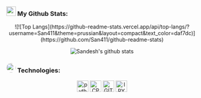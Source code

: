 ### <img src='https://media1.giphy.com/media/du3J3cXyzhj75IOgvA/giphy.gif?cid=ecf05e47x2g034i9pzwtzzsd3xgg2w9nr94t4tflbbgo3008&rid=giphy.gif' width='25px'> My Github Stats:

<div align="center">
![![Top Langs](https://github-readme-stats.vercel.app/api/top-langs/?username=San411&theme=prussian&layout=compact&text_color=daf7dc)](https://github.com/San411/github-readme-stats)

<br>

![Sandesh's github stats](https://github-readme-stats.vercel.app/api?username=San411&theme=prussian&show_icons=true&title_color=ffc857&icon_color=8ac926&text_color=daf7dc&hide=["stars"])
</div>

### <img src ='https://media.giphy.com/media/U4FkC2VqpeNRHjTDQ5/giphy-downsized.gif' width='25px' style="border-radius:50%"> Technologies:
<p align="center">
      <img src="https://www.vectorlogo.zone/logos/python/python-icon.svg" alt="python" width="30" height="30"/>
      <img src="https://raw.githubusercontent.com/abranhe/programming-languages-logos/master/src/cpp/cpp.svg" alt="CPP" width="30" height="30"/>
      <img src="https://www.vectorlogo.zone/logos/git-scm/git-scm-icon.svg" alt="GIT" width="30" height="30"/>   
      <img src="https://www.vectorlogo.zone/logos/jupyter/jupyter-icon.svg" alt="IPYNB" width="30" height="30"/> 
</p>
